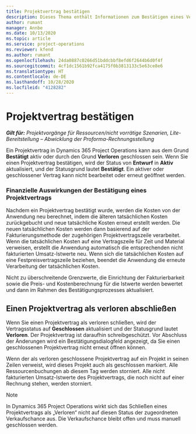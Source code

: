 ```yaml
---
title: Projektvertrag bestätigen
description: Dieses Thema enthält Informationen zum Bestätigen eines Vertrags in Project Operations.
author: rumant
manager: Annbe
ms.date: 10/13/2020
ms.topic: article
ms.service: project-operations
ms.reviewer: kfend
ms.author: rumant
ms.openlocfilehash: 24da0887c0266d51bddcbbf8efd6f2644b6d0f4f
ms.sourcegitcommit: 4cf1dc1561b92fca4175f0b3813133c5e63ce8e6
ms.translationtype: HT
ms.contentlocale: de-DE
ms.lasthandoff: 10/28/2020
ms.locfileid: "4128282"
---
```

# <a name="confirm-a-project-contract"></a>Projektvertrag bestätigen

_**Gilt für:** Projektvorgänge für Ressourcen/nicht vorrätige Szenarien, Lite-Bereitstellung – Abwicklung der Proforma-Rechnungsstellung_

Ein Projektvertrag in Dynamics 365 Project Operations kann aus dem Grund **Bestätigt** aktiv oder durch den Grund **Verloren** geschlossen sein. Wenn Sie einen Projektvertrag bestätigen, wird der Status von **Entwurf** in **Aktiv** aktualisiert, und der Statusgrund lautet **Bestätigt**. Ein aktiver oder geschlossener Vertrag kann nicht bearbeitet oder erneut geöffnet werden. 

### <a name="financial-impact-of-confirming-a-project-contract"></a>Finanzielle Auswirkungen der Bestätigung eines Projektvertrags

Nachdem ein Projektvertrag bestätigt wurde, werden die Kosten von der Anwendung neu berechnet, indem die älteren tatsächlichen Kosten zurückgebucht und neue tatsächliche Kosten erneut erstellt werden. Die neuen tatsächlichen Kosten werden dann basierend auf der Fakturierungsmethode der zugehörigen Projektvertragszeile verarbeitet. Wenn die tatsächlichen Kosten auf eine Vertragszeile für Zeit und Material verweisen, erstellt die Anwendung automatisch die entsprechenden nicht fakturierten Umsatz-Istwerte neu. Wenn sich die tatsächlichen Kosten auf eine Festpreisvertragszeile beziehen, beendet die Anwendung die erneute Verarbeitung der tatsächlichen Kosten.

Nicht zu überschreitende Grenzwerte, die Einrichtung der Fakturierbarkeit sowie die Preis- und Kostenberechnung für die Istwerte werden bewertet und dann im Rahmen des Bestätigungsprozesses aktualisiert.

## <a name="close-a-project-contract-as-lost"></a>Einen Projektvertrag als verloren abschließen

Wenn Sie einen Projektvertrag als verloren schließen, wird der Vertragsstatus auf **Geschlossen** aktualisiert und der Statusgrund lautet **Verloren**. Der Projektvertrag ist daraufhin schreibgeschützt. Vor Abschluss der Änderungen wird ein Bestätigungsdialogfeld angezeigt, da Sie einen geschlossenen Projektvertrag nicht erneut öffnen können.

Wenn der als verloren geschlossene Projektvertrag auf ein Projekt in seinen Zeilen verweist, wird dieses Projekt auch als geschlossen markiert. Alle Ressourcenbuchungen ab diesem Tag werden storniert. Alle nicht fakturierten Umsatz-Istwerte des Projektvertrags, die noch nicht auf einer Rechnung stehen, werden storniert.

> [!NOTE]
> In Dynamics 365 Project Operations wirkt sich das Schließen eines Projektvertrags als „Verloren“ nicht auf diesen Status der zugeordneten Verkaufschance aus. Die Verkaufschance bleibt offen und muss manuell geschlossen werden.
